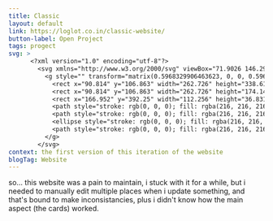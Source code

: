 ```yaml
---
title: Classic
layout: default
link: https://loglot.co.in/classic-website/
button-label: Open Project
tags: progect
svg: >                     
      <?xml version="1.0" encoding="utf-8"?>
        <svg xmlns="http://www.w3.org/2000/svg" viewBox="71.9026 146.2903 156.8036 202.0984" width="156.804px" height="202.098px">
          <g style="" transform="matrix(0.5968329906463623, 0, 0, 0.5968329906463623, 17.701786041259766, 82.51094055175783)">
            <rect x="90.814" y="106.863" width="262.726" height="338.618" style="stroke: rgb(0, 0, 0); fill: rgba(216, 216, 216, 0); stroke-width: 11px;"/>
            <rect x="90.814" y="106.863" width="262.726" height="174.14" style="stroke: rgb(0, 0, 0); fill: rgba(216, 216, 216, 0); stroke-width: 11px;"/>
            <rect x="166.952" y="392.25" width="112.256" height="36.831" style="stroke: rgb(0, 0, 0); fill: rgba(216, 216, 216, 0); stroke-width: 11px;"/>
            <path style="stroke: rgb(0, 0, 0); fill: rgba(216, 216, 216, 0); stroke-width: 11px;" d="M 125.882 316.941 C 134.461 312.406 136.547 314.122 146.488 320.916 C 151.46 324.314 158.186 316.143 162.452 319.044 C 165.182 320.901 168.521 327.213 172.706 325.283 C 176.301 323.624 179.831 321.833 183.198 319.711 C 183.375 319.599 189.062 315.77 189.112 315.821 C 190.656 317.365 189.147 322.616 191.649 324.254 C 195.122 326.526 203.531 321.802 206.546 320.411 C 209.919 318.855 214.608 326.686 220.596 324.207 C 221.406 323.872 227.022 318.45 227.022 318.45 C 227.022 318.45 227.494 325.335 230.966 323.063 C 234.073 321.03 245.802 309.979 249.155 311.723 C 253.679 314.076 253.888 321.213 258.168 324.014 C 262.908 327.117 267.34 315.893 273.102 318.845 C 278.233 321.473 286.671 327.055 294.368 324.067 C 295.599 323.588 302.749 315.663 302.749 315.663 C 302.749 315.663 310.492 318.75 311.753 318.75"/>
            <path style="stroke: rgb(0, 0, 0); fill: rgba(216, 216, 216, 0); stroke-width: 11px; transform-box: fill-box; transform-origin: 50% 50%;" d="M 115.516 246.401 C 123.146 243.857 132.045 242.143 139.245 238.543 C 140.372 237.979 144.76 234.332 146.345 235.918 C 149.052 238.624 148.992 246.049 152.747 249.804 C 158.237 255.294 170.547 233.838 175.452 238.743 C 178.57 241.861 175.539 250.792 181.356 253.344 C 187.074 255.853 199.418 247.947 203.466 250.656 C 208.578 254.077 209.507 263.617 214.223 266.636 C 223.857 272.804 234.782 250.991 242.736 256.266 C 246.45 258.73 244.461 265.439 248.508 267.27 C 255.694 270.521 264.378 257.597 269.206 254.438 C 276.437 249.707 278.236 262.961 284.154 259.035 C 288.12 256.405 291.805 252.632 295.798 250.02 C 300.058 247.232 299.28 265.274 306.155 261.742 C 310.835 259.337 318.378 250.747 321.881 250.747" transform="matrix(0.997379, -0.072358, 0.072358, 0.997379, -0.000001, -0.000002)"/>
            <ellipse style="stroke: rgb(0, 0, 0); fill: rgba(216, 216, 216, 0); stroke-width: 11px;" cx="220.988" cy="178.633" rx="48.632" ry="48.632"/>
            <path style="stroke: rgb(0, 0, 0); fill: rgba(216, 216, 216, 0); stroke-width: 11px; transform-box: fill-box; transform-origin: 50% 50%;" d="M 116.246 357.019 C 123.876 354.475 132.775 352.761 139.975 349.161 C 141.102 348.597 145.49 344.95 147.075 346.536 C 149.782 349.242 149.722 356.667 153.477 360.422 C 158.967 365.912 171.277 344.456 176.182 349.361 C 179.3 352.479 176.269 361.41 182.086 363.962 C 187.804 366.471 200.148 358.565 204.196 361.274 C 209.308 364.695 210.237 374.235 214.953 377.254 C 224.587 383.422 235.512 361.609 243.466 366.884 C 247.18 369.348 245.191 376.057 249.238 377.888 C 256.424 381.139 265.108 368.215 269.936 365.056 C 277.167 360.325 278.966 373.579 284.884 369.653 C 288.85 367.023 292.535 363.25 296.528 360.638 C 300.788 357.85 300.01 375.892 306.885 372.36 C 311.565 369.955 319.108 361.365 322.611 361.365" transform="matrix(-0.996935, 0.078228, -0.078228, -0.996935, 0.000017, 0.000027)"/>
          </g>
        </svg>
context: the first version of this iteration of the website
blogTag: Website
---
```

so... this website was a pain to maintain, i stuck with it for a while, but i needed to manually edit multiple places when i update something, and that's bound to make inconsistancies, plus i didn't know how the main aspect (the cards) worked.